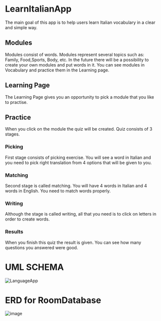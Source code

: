 # LearnItalianApp

The main goal of this app is to help users learn Italian vocabulary in a clear and simple way.

## Modules

Modules consist of words. Modules represent several topics such as: Family, Food,Sports, Body, etc.
In the future there will be a possibility to create your own modules and put words in it.
You can see modules in Vocabulary and practice them in the Learning page.

## Learning Page

The Learning Page gives you an opportunity to pick a module that you like to practise.


## Practice

When you click on the module the quiz will be created. Quiz consists of 3 stages.

### Picking
First stage consists of picking exercise. You will see a word in Italian and you need to pick right
translation from 4 options that will be given to you.

### Matching
Second stage is called matching. You will have 4 words in Italian and 4 words in English.
You need to match words properly.

### Writing

Although the stage is called writing, all that you need is to click on letters in order to create words.


### Results

When you finish this quiz the result is given. You can see how many questions you answered were good.


# UML SCHEMA
![LanguageApp](https://user-images.githubusercontent.com/59285334/189530764-20fcc64c-70d9-471f-a23d-6a5af1e16fc3.png)


# ERD for RoomDatabase
![image](https://user-images.githubusercontent.com/59285334/189530689-db568cdb-9d6c-407f-92d4-1a89bfc493b6.png)


